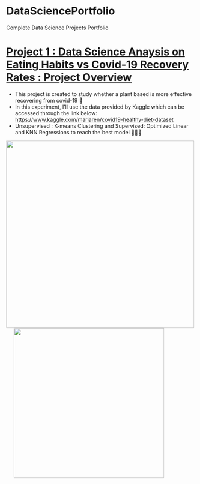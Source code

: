 # DataSciencePortfolio
Complete Data Science Projects Portfolio
# [Project 1 : Data Science Anaysis on Eating Habits vs Covid-19 Recovery Rates : Project Overview](https://github.com/duygugg/DataSciencePortfolio)
* This project is created to study whether a plant based is more effective recovering from covid-19 🌱
* In this experiment, I’ll use the data provided by Kaggle which can be accessed through the link below: https://www.kaggle.com/mariaren/covid19-healthy-diet-dataset 
* Unsupervised : K-means Clustering and Supervised: Optimized Linear and KNN Regressions to reach the best model 👩🏻‍💻
<p float="left">
  <img src="https://user-images.githubusercontent.com/56784195/151670567-c305414a-4985-4c9d-8fc4-79e680e07998.png" width="500" />
  <img src="https://user-images.githubusercontent.com/56784195/151670676-7ccbca86-0df5-4fd3-9f87-173dce121215.png" hspace="20" width="400" /> 

</p>

